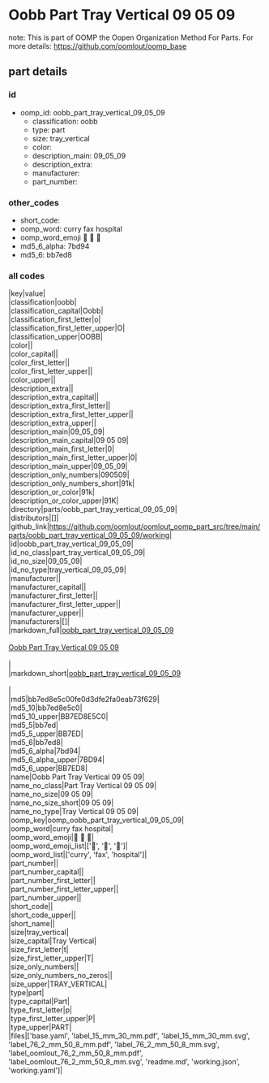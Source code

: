 # Oobb Part Tray Vertical 09 05 09  

note: This is part of OOMP the Oopen Organization Method For Parts. For more details: https://github.com/oomlout/oomp_base

##  part details





### id
* oomp_id: oobb_part_tray_vertical_09_05_09
  * classification: oobb
  * type: part
  * size: tray_vertical
  * color: 
  * description_main: 09_05_09
  * description_extra: 
  * manufacturer: 
  * part_number: 

### other_codes
* short_code: 
* oomp_word: curry fax hospital
* oomp_word_emoji :curry: :fax: :hospital:
* md5_6_alpha: 7bd94
* md5_6: bb7ed8

### all codes 
|key|value|  
|classification|oobb|  
|classification_capital|Oobb|  
|classification_first_letter|o|  
|classification_first_letter_upper|O|  
|classification_upper|OOBB|  
|color||  
|color_capital||  
|color_first_letter||  
|color_first_letter_upper||  
|color_upper||  
|description_extra||  
|description_extra_capital||  
|description_extra_first_letter||  
|description_extra_first_letter_upper||  
|description_extra_upper||  
|description_main|09_05_09|  
|description_main_capital|09 05 09|  
|description_main_first_letter|0|  
|description_main_first_letter_upper|0|  
|description_main_upper|09_05_09|  
|description_only_numbers|090509|  
|description_only_numbers_short|91k|  
|description_or_color|91k|  
|description_or_color_upper|91K|  
|directory|parts/oobb_part_tray_vertical_09_05_09|  
|distributors|[]|  
|github_link|https://github.com/oomlout/oomlout_oomp_part_src/tree/main/parts/oobb_part_tray_vertical_09_05_09/working|  
|id|oobb_part_tray_vertical_09_05_09|  
|id_no_class|part_tray_vertical_09_05_09|  
|id_no_size|09_05_09|  
|id_no_type|tray_vertical_09_05_09|  
|manufacturer||  
|manufacturer_capital||  
|manufacturer_first_letter||  
|manufacturer_first_letter_upper||  
|manufacturer_upper||  
|manufacturers|[]|  
|markdown_full|[oobb_part_tray_vertical_09_05_09](https://github.com/oomlout/oomlout_oomp_part_src/tree/main/parts/oobb_part_tray_vertical_09_05_09/working)<br>[](https://github.com/oomlout/oomlout_oomp_part_src/tree/main/parts/oobb_part_tray_vertical_09_05_09/working)<br>[Oobb Part Tray Vertical 09 05 09](https://github.com/oomlout/oomlout_oomp_part_src/tree/main/parts/oobb_part_tray_vertical_09_05_09/working)<br><br>|  
|markdown_short|[oobb_part_tray_vertical_09_05_09](https://github.com/oomlout/oomlout_oomp_part_src/tree/main/parts/oobb_part_tray_vertical_09_05_09/working)<br><br>|  
|md5|bb7ed8e5c00fe0d3dfe2fa0eab73f629|  
|md5_10|bb7ed8e5c0|  
|md5_10_upper|BB7ED8E5C0|  
|md5_5|bb7ed|  
|md5_5_upper|BB7ED|  
|md5_6|bb7ed8|  
|md5_6_alpha|7bd94|  
|md5_6_alpha_upper|7BD94|  
|md5_6_upper|BB7ED8|  
|name|Oobb Part Tray Vertical 09 05 09|  
|name_no_class|Part Tray Vertical 09 05 09|  
|name_no_size|09 05 09|  
|name_no_size_short|09 05 09|  
|name_no_type|Tray Vertical 09 05 09|  
|oomp_key|oomp_oobb_part_tray_vertical_09_05_09|  
|oomp_word|curry fax hospital|  
|oomp_word_emoji|:curry: :fax: :hospital:|  
|oomp_word_emoji_list|[':curry:', ':fax:', ':hospital:']|  
|oomp_word_list|['curry', 'fax', 'hospital']|  
|part_number||  
|part_number_capital||  
|part_number_first_letter||  
|part_number_first_letter_upper||  
|part_number_upper||  
|short_code||  
|short_code_upper||  
|short_name||  
|size|tray_vertical|  
|size_capital|Tray Vertical|  
|size_first_letter|t|  
|size_first_letter_upper|T|  
|size_only_numbers||  
|size_only_numbers_no_zeros||  
|size_upper|TRAY_VERTICAL|  
|type|part|  
|type_capital|Part|  
|type_first_letter|p|  
|type_first_letter_upper|P|  
|type_upper|PART|  
|files|['base.yaml', 'label_15_mm_30_mm.pdf', 'label_15_mm_30_mm.svg', 'label_76_2_mm_50_8_mm.pdf', 'label_76_2_mm_50_8_mm.svg', 'label_oomlout_76_2_mm_50_8_mm.pdf', 'label_oomlout_76_2_mm_50_8_mm.svg', 'readme.md', 'working.json', 'working.yaml']|  

